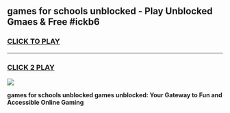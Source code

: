
## games for schools unblocked - Play Unblocked Gmaes & Free #ickb6
<h3>
<a href="https://premium.freeplayer.one?title=games_for_schools_unblocked&ref=01M">CLICK TO PLAY</a></h3>
<hr>

<h3>
<a href="https://premium.freeplayer.one?title=games_for_schools_unblocked&ref=01M">CLICK 2 PLAY</a>
  
</h3>

<a href="https://premium.freeplayer.one?title=games_for_schools_unblocked&ref=01M"><img src="https://clearcache.store/games.png"></a>


**games for schools unblocked games unblocked: Your Gateway to Fun and Accessible Online Gaming**
